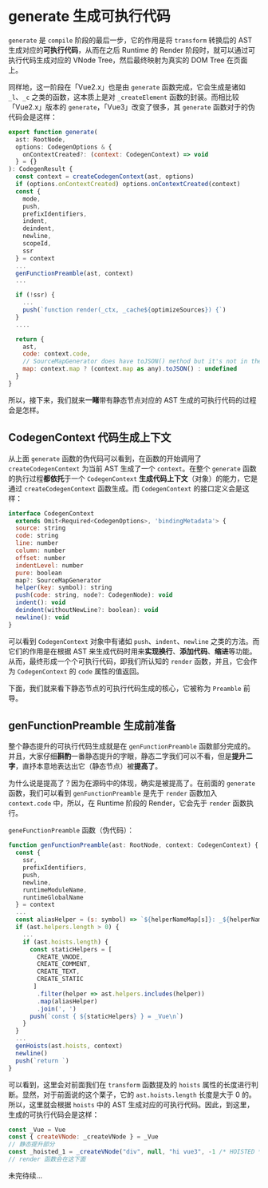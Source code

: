 # generate 生成可执行代码

`generate` 是 `compile` 阶段的最后一步，它的作用是将 `transform` 转换后的 AST 生成对应的**可执行代码**，从而在之后 Runtime 的 Render 阶段时，就可以通过可执行代码生成对应的 VNode Tree，然后最终映射为真实的 DOM Tree 在页面上。

同样地，这一阶段在「Vue2.x」也是由 `generate` 函数完成，它会生成是诸如 `_l`、`_c` 之类的函数，这本质上是对 `_createElement` 函数的封装。而相比较「Vue2.x」版本的 `generate`，「Vue3」改变了很多，其 `generate` 函数对于的伪代码会是这样：
```javascript
export function generate(
  ast: RootNode,
  options: CodegenOptions & {
    onContextCreated?: (context: CodegenContext) => void
  } = {}
): CodegenResult {
  const context = createCodegenContext(ast, options)
  if (options.onContextCreated) options.onContextCreated(context)
  const {
    mode,
    push,
    prefixIdentifiers,
    indent,
    deindent,
    newline,
    scopeId,
    ssr
  } = context
  ...
  genFunctionPreamble(ast, context)
  ...

  if (!ssr) {
    ...
    push(`function render(_ctx, _cache${optimizeSources}) {`)
  }
  ....

  return {
    ast,
    code: context.code,
    // SourceMapGenerator does have toJSON() method but it's not in the types
    map: context.map ? (context.map as any).toJSON() : undefined
  }
}
```

所以，接下来，我们就来**一睹**带有静态节点对应的 AST 生成的可执行代码的过程会是怎样。

## CodegenContext 代码生成上下文 

从上面 `generate` 函数的伪代码可以看到，在函数的开始调用了 `createCodegenContext` 为当前 AST 生成了一个 `context`。在整个 `generate` 函数的执行过程**都依托**于一个 `CodegenContext` **生成代码上下文**（对象）的能力，它是通过 `createCodegenContext` 函数生成。而 `CodegenContext` 的接口定义会是这样：
```javascript
interface CodegenContext
  extends Omit<Required<CodegenOptions>, 'bindingMetadata'> {
  source: string
  code: string
  line: number
  column: number
  offset: number
  indentLevel: number
  pure: boolean
  map?: SourceMapGenerator
  helper(key: symbol): string
  push(code: string, node?: CodegenNode): void
  indent(): void
  deindent(withoutNewLine?: boolean): void
  newline(): void
}
```
可以看到 `CodegenContext` 对象中有诸如 `push`、`indent`、`newline` 之类的方法。而它们的作用是在根据 AST 来生成代码时用来**实现换行**、**添加代码**、**缩进**等功能。从而，最终形成一个个可执行代码，即我们所认知的 `render` 函数，并且，它会作为 `CodegenContext` 的 `code` 属性的值返回。


下面，我们就来看下静态节点的可执行代码生成的核心，它被称为 `Preamble` 前导。

## genFunctionPreamble 生成前准备 

整个静态提升的可执行代码生成就是在 `genFunctionPreamble` 函数部分完成的。并且，大家仔细**斟酌**一番静态提升的字眼，静态二字我们可以不看，但是**提升二字**，直抒本意地表达出它（静态节点）被**提高了**。

为什么说是提高了？因为在源码中的体现，确实是被提高了。在前面的 `generate` 函数，我们可以看到 `genFunctionPreamble` 是先于 `render` 函数加入 `context.code` 中，所以，在 Runtime 阶段的 Render，它会先于 `render` 函数执行。

`geneFunctionPreamble` 函数（伪代码）：
```javascript
function genFunctionPreamble(ast: RootNode, context: CodegenContext) {
  const {
    ssr,
    prefixIdentifiers,
    push,
    newline,
    runtimeModuleName,
    runtimeGlobalName
  } = context
  ...
  const aliasHelper = (s: symbol) => `${helperNameMap[s]}: _${helperNameMap[s]}`
  if (ast.helpers.length > 0) {
    ...
    if (ast.hoists.length) {
      const staticHelpers = [
        CREATE_VNODE,
        CREATE_COMMENT,
        CREATE_TEXT,
        CREATE_STATIC
       ]
        .filter(helper => ast.helpers.includes(helper))
        .map(aliasHelper)
        .join(', ')
      push(`const { ${staticHelpers} } = _Vue\n`)
    }
  }
  ...
  genHoists(ast.hoists, context)
  newline()
  push(`return `)
}
```
可以看到，这里会对前面我们在 `transform` 函数提及的 `hoists` 属性的长度进行判断。显然，对于前面说的这个栗子，它的 `ast.hoists.length` 长度是大于 0 的。所以，这里就会根据 `hoists` 中的 AST 生成对应的可执行代码。因此，到这里，生成的可执行代码会是这样：
```javascript
const _Vue = Vue
const { createVNode: _createVNode } = _Vue
// 静态提升部分
const _hoisted_1 = _createVNode("div", null, "hi vue3", -1 /* HOISTED */)
// render 函数会在这下面
```

未完待续...